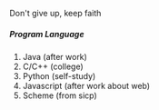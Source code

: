 Don't give up, keep faith

##### Program Language

1. Java (after work)
2. C/C++ (college)
3. Python (self-study)
4. Javascript (after work about web)
5. Scheme (from sicp)